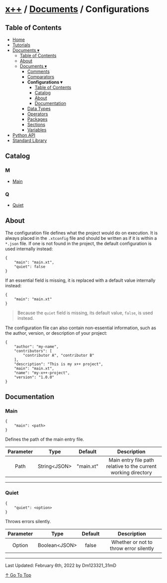 # [x++](../../README.md) / [Documents](../documents.md) / Configurations

## Table of Contents

- [Home](../../README.md)
- [Tutorials](../tutorials.md)
- [Documents ▾](../documents.md)
    - [Table of Contents](../documents.md#table-of-contents)
    - [About](../documents.md#about)
    - [Documents ▾](../documents.md#documents)
        - [Comments](./comments.md)
        - [Comparators](./comparators.md)
        - **Configurations ▾**
            - [Table of Contents](#table-of-contents)
            - [Catalog](#catalog)
            - [About](#about)
            - [Documentation](#documentation)
        - [Data Types](./dataTypes.md)
        - [Operators](./operators.md)
        - [Packages](./packages.md)
        - [Sections](./sections.md)
        - [Variables](./variables.md)
- [Python API](../pythonAPI.md)
- [Standard Library](../standardLibrary.md)

## Catalog

### M

- [Main](#main)

### Q

- [Quiet](#quiet)

## About

The configuration file defines what the project would do on execution. It is always placed in the `.xtconfig` file and should be written as if it is within a `*.json` file. If one is not found in the project, the default configuration is used internally instead:

```xtconfig
{
    "main": "main.xt",
    "quiet": false
}
```

If an essential field is missing, it is replaced with a default value internally instead:

```xtconfig
{
    "main": "main.xt"
}
```

> Because the `quiet` field is missing, its default value, `false`, is used instead.

The configuration file can also contain non-essential information, such as the author, version, or description of your project:

```xtconfig
{
    "author": "my-name",
    "contributors": [
        "contributor A", "contributor B"
    ],
    "description": "This is my x++ project",
    "main": "main.xt",
    "name": "my-x++-project",
    "version": "1.0.0"
}
```

## Documentation

### Main

```xtconfig
{
    "main": <path>
}
```

Defines the path of the main entry file.

| Parameter | Type | Default | Description |
| :-: | :-: | :-: | :-: |
| Path | String\<JSON> | "main.xt" | Main entry file path relative to the current working directory |

---

### Quiet

```xtconfig
{
    "quiet": <option>
}
```

Throws errors silently.

| Parameter | Type | Default | Description |
| :-: | :-: | :-: | :-: |
| Option | Boolean\<JSON> | false | Whether or not to throw error silently |

---

Last Updated: February 6th, 2022 by Dm123321_31mD

[↑ Go To Top](#x--documents--configurations)